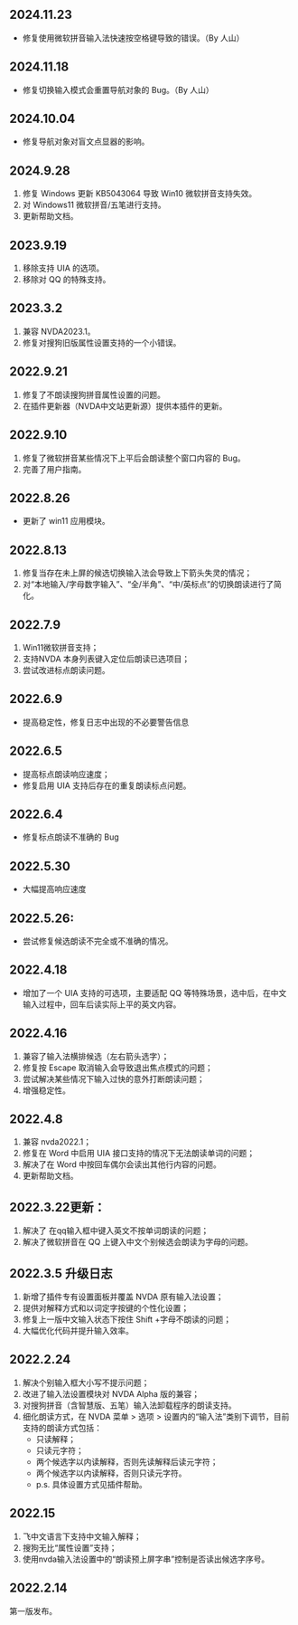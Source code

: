 ## 2024.11.23
* 修复使用微软拼音输入法快速按空格键导致的错误。（By 人山）

## 2024.11.18
* 修复切换输入模式会重置导航对象的 Bug。（By 人山）


## 2024.10.04
* 修复导航对象对盲文点显器的影响。

## 2024.9.28
1. 修复 Windows 更新 KB5043064 导致 Win10 微软拼音支持失效。
2. 对 Windows11 微软拼音/五笔进行支持。
3. 更新帮助文档。

## 2023.9.19
1. 移除支持 UIA 的选项。
2. 移除对 QQ 的特殊支持。

## 2023.3.2
1. 兼容 NVDA2023.1。
2. 修复对搜狗旧版属性设置支持的一个小错误。

## 2022.9.21
1. 修复了不朗读搜狗拼音属性设置的问题。
2. 在插件更新器（NVDA中文站更新源）提供本插件的更新。

## 2022.9.10
1. 修复了微软拼音某些情况下上平后会朗读整个窗口内容的 Bug。
2. 完善了用户指南。

## 2022.8.26
- 更新了 win11 应用模块。

## 2022.8.13
1. 修复当存在未上屏的候选切换输入法会导致上下箭头失灵的情况；
2. 对“本地输入/字母数字输入”、“全/半角”、“中/英标点”的切换朗读进行了简化。

## 2022.7.9
1. Win11微软拼音支持；
2. 支持NVDA 本身列表键入定位后朗读已选项目；
3. 尝试改进标点朗读问题。

## 2022.6.9
- 提高稳定性，修复日志中出现的不必要警告信息

## 2022.6.5
- 提高标点朗读响应速度；
- 修复启用 UIA  支持后存在的重复朗读标点问题。


## 2022.6.4
- 修复标点朗读不准确的 Bug

## 2022.5.30
- 大幅提高响应速度

## 2022.5.26:
- 尝试修复候选朗读不完全或不准确的情况。

## 2022.4.18
- 增加了一个 UIA 支持的可选项，主要适配 QQ 等特殊场景，选中后，在中文输入过程中，回车后读实际上平的英文内容。

## 2022.4.16
 1. 兼容了输入法横排候选（左右箭头选字）；
2. 修复按 Escape 取消输入会导致退出焦点模式的问题；
3. 尝试解决某些情况下输入过快的意外打断朗读问题；
4. 增强稳定性。

## 2022.4.8
 1. 兼容 nvda2022.1；
2. 修复在 Word 中启用 UIA 接口支持的情况下无法朗读单词的问题；
3. 解决了在 Word 中按回车偶尔会读出其他行内容的问题。
4. 更新帮助文档。

##  2022.3.22更新：
1. 解决了 在qq输入框中键入英文不按单词朗读的问题；
2. 解决了微软拼音在 QQ 上键入中文个别候选会朗读为字母的问题。

##  2022.3.5 升级日志
1. 新增了插件专有设置面板并覆盖 NVDA 原有输入法设置；
2. 提供对解释方式和以词定字按键的个性化设置；
3. 修复上一版中文输入状态下按住 Shift +字母不朗读的问题；
4. 大幅优化代码并提升输入效率。

##  2022.2.24
1. 解决个别输入框大小写不提示问题；
2. 改进了输入法设置模块对 NVDA Alpha 版的兼容；
3. 对搜狗拼音（含智慧版、五笔）输入法卸载程序的朗读支持。
4. 细化朗读方式，在 NVDA 菜单 > 选项 > 设置内的“输入法”类别下调节，目前支持的朗读方式包括：
    - 只读解释；
    - 只读元字符；
    - 两个候选字以内读解释，否则先读解释后读元字符；
    - 两个候选字以内读解释，否则只读元字符。
    - p.s. 具体设置方式见插件帮助。


## 2022.15
 1. 飞中文语言下支持中文输入解释；
2. 搜狗无比“属性设置”支持；
3. 使用nvda输入法设置中的“朗读预上屏字串”控制是否读出候选字序号。


## 2022.2.14
第一版发布。

